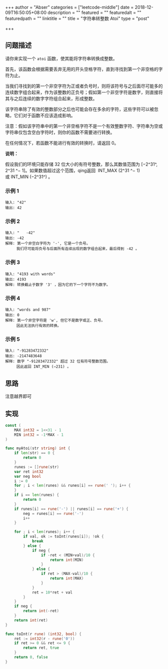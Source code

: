+++
author = "Abser"
categories = ["leetcode-middle"]
date = 2018-12-09T16:50:05+08:00
description = ""
featured = ""
featuredalt = ""
featuredpath = ""
linktitle = ""
title = "字符串转整数 Atoi"
type = "post"

+++

## 问题描述

请你来实现一个 `atoi` 函数，使其能将字符串转换成整数。

首先，该函数会根据需要丢弃无用的开头空格字符，直到寻找到第一个非空格的字符为止。

当我们寻找到的第一个非空字符为正或者负号时，则将该符号与之后面尽可能多的连续数字组合起来，作为该整数的正负号；假如第一个非空字符是数字，则直接将其与之后连续的数字字符组合起来，形成整数。

该字符串除了有效的整数部分之后也可能会存在多余的字符，这些字符可以被忽略，它们对于函数不应该造成影响。

注意：假如该字符串中的第一个非空格字符不是一个有效整数字符、字符串为空或字符串仅包含空白字符时，则你的函数不需要进行转换。

在任何情况下，若函数不能进行有效的转换时，请返回 0。

__说明：__

假设我们的环境只能存储 32 位大小的有符号整数，那么其数值范围为 [−2^31^,  2^31 ^− 1]。如果数值超过这个范围，qing返回  INT\_MAX (2^31 ^− 1) 或 INT\_MIN (−2^31^) 。

### __示例 1__

```
输入: "42"
输出: 42
```

### __示例 2__

```
输入: "   -42"
输出: -42
解释: 第一个非空白字符为 '-', 它是一个负号。
     我们尽可能将负号与后面所有连续出现的数字组合起来，最后得到 -42 。
```

### __示例 3__

```
输入: "4193 with words"
输出: 4193
解释: 转换截止于数字 '3' ，因为它的下一个字符不为数字。
```

### __示例 4__

```
输入: "words and 987"
输出: 0
解释: 第一个非空字符是 'w', 但它不是数字或正、负号。
     因此无法执行有效的转换。
```

### __示例 5__

```
输入: "-91283472332"
输出: -2147483648
解释: 数字 "-91283472332" 超过 32 位有符号整数范围。 
     因此返回 INT_MIN (−231) 。
```

## 思路
注意越界即可

## 实现
```go
const (
	MAX int32 = 1<<31 - 1
	MIN int32 = -1*MAX - 1
)

func myAtoi(str string) int {
	if len(str) == 0 {
		return 0
	}
	runes := []rune(str)
	var ret int32
	var neg bool
	i := 0
	for ; i < len(runes) && runes[i] == rune(' '); i++ {
	}
	if i == len(runes) {
		return 0
	}
	if runes[i] == rune('-') || runes[i] == rune('+') {
		neg = runes[i] == rune('-')
		i++
	}

	for ; i < len(runes); i++ {
		if val, ok := toInt(runes[i]); !ok {
			break
		} else {
			if neg {
				if -ret < (MIN+val)/10 {
					return int(MIN)
				}
			} else {
				if ret > (MAX-val)/10 {
					return int(MAX)
				}
			}
			ret = 10*ret + val
		}
	}
	if neg {
		return int(-ret)
	}
	return int(ret)
}

func toInt(r rune) (int32, bool) {
	ret := int32(r - rune('0'))
	if ret >= 0 && ret <= 9 {
		return ret, true
	}
	return 0, false
}
```
### 


